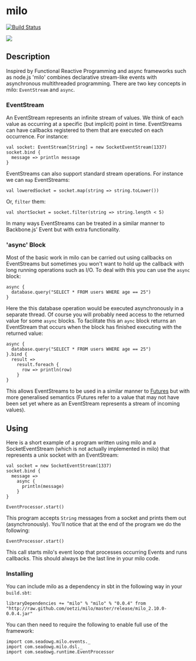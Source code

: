 # milo

[![Build Status](https://travis-ci.org/oetzi/milo.png?branch=master)](https://travis-ci.org/oetzi/milo)

![](http://f.cl.ly/items/2u1n1c2A3S1e1r2X0R2n/pusher3.jpg)

## Description

Inspired by Functional Reactive Programming and async frameworks such as node.js 'milo' combines declarative stream-like
events with asynchronous multithreaded programming. There are two key concepts in milo: `EventStream` and `async`.

### EventStream

An EventStream represents an infinite stream of values. We think of each value as occurring at a specific (but implicit) point in time.
EventStreams can have callbacks registered to them that are executed on each occurrence. For instance:

    val socket: EventStream[String] = new SocketEventStream(1337)
    socket.bind {
      message => println message
    }
    
EventStreams can also support standard stream operations. For instance we can `map` EventStreams:

    val loweredSocket = socket.map(string => string.toLower())
    
Or, `filter` them:
    
    val shortSocket = socket.filter(string => string.length < 5)
    
In many ways EventStreams can be treated in a similar manner to Backbone.js' Event but with extra functionality.

### 'async' Block

Most of the basic work in milo can be carried out using callbacks on EventStreams but sometimes you won't want to hold up
the callback with long running operations such as I/O. To deal with this you can use the `async` block:

    async {
      database.query("SELECT * FROM users WHERE age == 25")
    }
    
Here the this database operation would be executed asynchronously in a separate thread. Of course you will probably need access to the
returned value for some `async` blocks. To facilitate this an `aync` block returns an EventStream that occurs when the block has finished
executing with the returned value:

    async {
      database.query("SELECT * FROM users WHERE age == 25")
    }.bind {
      result => 
        result.foreach {
          row => println(row)
        }
    }
    
This allows EventStreams to be used in a similar manner to [Futures](http://docs.scala-lang.org/sips/pending/futures-promises.html)
but with more generalised semantics (Futures refer to a value that may not have been set yet where as an EventStream represents a 
stream of incoming values).
    
## Using

Here is a short example of a program written using milo and a SocketEventStream (which is not actually implemented in milo) that represents a unix socket
with an EventStream:

    val socket = new SocketEventStream(1337)
    socket.bind {
      message =>
        async {
          println(message)
        }
    }
    
    EventProcessor.start()
    
This program accepts `String` messages from a socket and prints them out (asynchronously). You'll notice that at the end of the program we do the following:

    EventProcessor.start()
    
This call starts milo's event loop that processes occurring Events and runs callbacks. This should always be the last line in your milo code.

### Installing

You can include milo as a dependency in sbt in the following way in your `build.sbt`:

    libraryDependencies += "milo" % "milo" % "0.0.4" from "http://raw.github.com/oetzi/milo/master/release/milo_2.10.0-0.0.4.jar"
    
You can then need to require the following to enable full use of the framework:

    import com.seadowg.milo.events._
    import com.seadowg.milo.dsl._
    import com.seadowg.runtime.EventProcessor